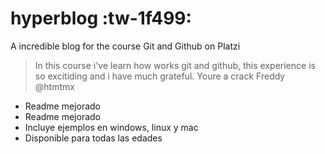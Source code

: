 # hyperblog :tw-1f499:
A incredible blog for the course Git and Github on Platzi
> In this course i've learn how works git and github, this experience is so  excitiding and i have much grateful. Youre a crack Freddy
@htmtmx

* Readme mejorado
* Readme mejorado
* Incluye ejemplos en windows, linux y mac
* Disponible para todas las edades
